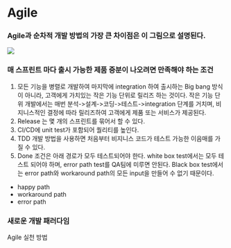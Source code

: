 # Agile
### Agile과 순차적 개발 방법의 가장 큰 차이점은 이 그림으로 설명된다.

![](https://pbs.twimg.com/media/CoIEpFGXgAE27dK.png)

### 매 스프린트 마다 출시 가능한 제품 증분이 나오려면 만족해야 하는 조건
1) 모든 기능을 병렬로 개발하여 마지막에 integration 하여 출시하는 Big bang 방식이 아니라, 고객에게 가치있는 작은 기능 단위로 릴리즈 하는 것이다. 
 작은 기능 단위 개발에서는 매번 분석->설계->코딩->테스트->integration 단계를 거치며, 비지니스적인 결정에 따라 릴리즈하여 고객에게 제품 또는 서비스가 제공된다.
2) Release 는 몇 개의 스프린트를 묶어서 할 수 있다.
3) CI/CD에 unit test가 포함되어 퀄리티를 높인다.
4) TDD 개발 방법을 사용하면 처음부터 비지니스 코드가 테스트 가능한 이음매를 가질 수 있다.
4) Done 조건은 아래 경로가 모두 테스트되어야 한다. 
   white box test에서는 모두 테스트 되어야 하며, error path test를 QA팀에 미루면 안된다. Black box test에서는 error path와 workaround path의 모든 input을 만들어  수 없기 때문이다.
  - happy path
  - workaround path
  - error path

### 새로운 개발 패러다임
Agile 실천 방법
